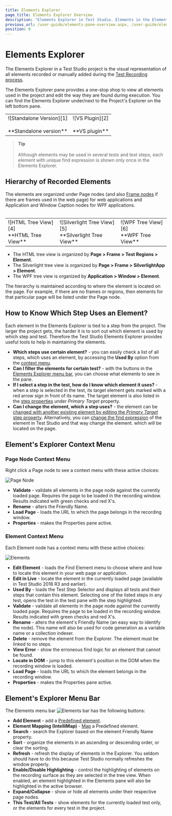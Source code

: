 ```yaml
---
title: Elements Explorer
page_title: Elements Explorer Overview
description: "Elements Explorer in Test Studio. Elements in the Elements Explorer in Test Studio. Edit an element in Test Studio. Unable to find element failure in Test Studio test"
previous_url: /user-guide/elements-pane-overview.aspx, /user-guide/elements-pane-overview
position: 0
---
```

# Elements Explorer 

The Elements Explorer in a Test Studio project is the visual representation of all elements recorded or manually added during the <a href="/general-information/test-recording/overview" target="_blank">Test Recording process</a>.

The Elements Explorer pane provides a one-stop shop to view all elements used in the project and edit the way they are found during execution. You can find the Elements Explorer under/next to the Project's Explorer on the left bottom pane.

<table id=no-table>
	<tr>
		<td>![Standalone Version][1] <br><br>**Standalone version**</td>
		<td>![VS Plugin][2] <br><br>**VS plugin**</td>
	</tr>
<table>

> __Tip__
> <br>
> <br>
> Although elements may be used in several tests and test steps, each element with unique find expression is shown only once in the Elements Explorer.

## Hierarchy of Recorded Elements 

The elements are organized under Page nodes (and also <a href="/general-information/test-recording/frames" target="_blank">Frame nodes</a> if there are frames used in the web page) for web applications and Application and Window Caption nodes for WPF applications.

<table id="no-table">
<tr>
<td>![HTML Tree View][4]<br>**HTML Tree View**</td>
<td>![Silverlight Tree View][5]<br>**Silverlight Tree View**</td>
<td>![WPF Tree View][6]<br> **WPF Tree View**</td>
</tr>
<table>

- The HTML tree view is organized by **Page > Frame > Test Regions > Element**.
- The Silverlight tree view is organized by **Page > Frame > SilverlightApp > Element**.
- The WPF tree view is organized by **Application > Window > Element**.

The hierarchy is maintained according to where the element is located on the page. For example, if there are no frames or regions, then elements for that particular page will be listed under the Page node.

## How to Know Which Step Uses an Element?

Each element in the Elements Explorer is tied to a step from the project. The larger the project gets, the harder it is to sort out which element is used by which step and test. Therefore the Test Studio Elements Explorer provides useful tools to help in maintaining the elements.

- __Which steps use certain element?__ - you can easily check a list of all steps, which uses an element, by accessing the __Used By__ option from the <a href="#element-context-menu" target="_blank">context menu</a>.
- __Can I filter the elements for certain test?__ - with the buttons in the  <a href="#elements-explorer-menu-bar" target="_blank">Elements Explorer menu bar</a>, you can choose what elements to see in the pane.
- __If I select a step in the test, how do I know which element it uses?__ - when a step is selected in the test, its target element gets marked with a red arrow sign in front of its name. The target element is also listed in the <a href="/features/test-maintenance/test-step-properties#elements" target="_blank">step properties</a> under _Primary Target_ property.
- __Can I change the element, which a step uses?__ - the element can be <a href="/features/test-maintenance/change-step-target-element" target="_blank">changed with another existing element by editing the _Primary Target_ step property</a>. Alternatively, you can <a href="/automated-tests/elements/find-element" target="_blank">change the find expression</a> of the element in Test Studio and that way change the element. which will be located on the page.

## Element's Explorer Context Menu 

### Page Node Context Menu 

Right click a Page node to see a context menu with these active choices:

![Page Node][7]

- **Validate** - validate all elements in the page node against the currently loaded page. Requires the page to be loaded in the recording window. Results indicated with green checks and red X's. 
- **Rename** - alters the Friendly Name.
- **Load Page** - loads the URL to which the page belongs in the recording window.
- **Properties** - makes the Properties pane active.

### Element Context Menu 

Each Element node has a context menu with these active choices:

![Elements][8]

- **Edit Element** - loads the Find Element menu to choose where and how to locate this element in your web page or application.
- **Edit in Live** - locate the element in the currently loaded page (available in Test Studio 2018 R3 and earlier).
- **Used By** - loads the Test Step Selector and displays all tests and their steps that contain this element. Selecting one of the listed steps in any test, opens the test in the test pane with the step highlighted.
- **Validate** - validate all elements in the page node against the currently loaded page. Requires the page to be loaded in the recording window. Results indicated with green checks and red X's.
- **Rename** - alters the element's Friendly Name (an easy way to identify the node). This name will also be used for code generation as a variable name or a collection indexer.
- **Delete** - remove the element from the Explorer. The element must be linked to no steps.
- **View Error** - show the erroneous find logic for an element that cannot be found.
- **Locate in DOM** - jump to this element's position in the DOM when the recording window is loaded.
- **Load Page** - loads the URL to which the element belongs in the recording window.
- **Properties** - makes the Properties pane active.

## Element's Explorer Menu Bar 

The Elements menu bar ![Elements bar][3] has the following buttons:

- **Add Element** - add a <a href="/features/elements-explorer/predefined-elements" target="_blank">Predefined element</a>.
- **Element Mapping (IntelliMap)** - <a href="/features/elements-explorer/element-mapping" target="_blank">Map</a> a Predefined element.
- **Search** - search the Explorer based on the element Friendly Name property.
- **Sort** - organize the elements in an ascending or descending order, or clear the sorting.
- **Refresh** - refresh the display of elements in the Explorer. You seldom should have to do this because Test Studio  normally refreshes the window properly.
- **Enable/Disable Highlighting** - control the highlighting of elements on the recording surface as they are selected in the tree view. When enabled, an element highlighted in the Elements pane will also be highlighted in the active browser.
- **Expand/Collapse** - show or hide all elements under their respective page nodes.
- **This Test/All Tests** - show elements for the currently loaded test only, or the elements for every test in the project.

[1]: /img/features/elements-explorer/overview/fig1.png
[2]: /img/features/elements-explorer/overview/fig2.png
[3]: /img/features/elements-explorer/overview/fig3.png
[4]: /img/features/elements-explorer/overview/fig4.png
[5]: /img/features/elements-explorer/overview/fig5.png
[6]: /img/features/elements-explorer/overview/fig6.png
[7]: /img/features/elements-explorer/overview/fig7.png
[8]: /img/features/elements-explorer/overview/fig8.png